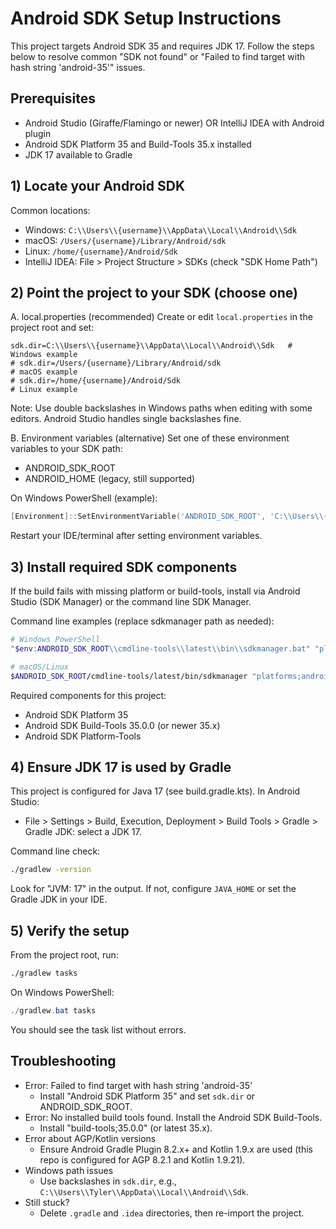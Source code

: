 # Android SDK Setup Instructions

This project targets Android SDK 35 and requires JDK 17. Follow the steps below to resolve common "SDK not found" or "Failed to find target with hash string 'android-35'" issues.

## Prerequisites
- Android Studio (Giraffe/Flamingo or newer) OR IntelliJ IDEA with Android plugin
- Android SDK Platform 35 and Build-Tools 35.x installed
- JDK 17 available to Gradle

## 1) Locate your Android SDK
Common locations:
- Windows: `C:\\Users\\{username}\\AppData\\Local\\Android\\Sdk`
- macOS: `/Users/{username}/Library/Android/sdk`
- Linux: `/home/{username}/Android/Sdk`
- IntelliJ IDEA: File > Project Structure > SDKs (check "SDK Home Path")

## 2) Point the project to your SDK (choose one)
A. local.properties (recommended)
Create or edit `local.properties` in the project root and set:
```properties
sdk.dir=C:\\Users\\{username}\\AppData\\Local\\Android\\Sdk   # Windows example
# sdk.dir=/Users/{username}/Library/Android/sdk                        # macOS example
# sdk.dir=/home/{username}/Android/Sdk                                 # Linux example
```
Note: Use double backslashes in Windows paths when editing with some editors. Android Studio handles single backslashes fine.

B. Environment variables (alternative)
Set one of these environment variables to your SDK path:
- ANDROID_SDK_ROOT
- ANDROID_HOME (legacy, still supported)

On Windows PowerShell (example):
```powershell
[Environment]::SetEnvironmentVariable('ANDROID_SDK_ROOT', 'C:\\Users\\{env:USERNAME}\\AppData\\Local\\Android\\Sdk', 'User')
```
Restart your IDE/terminal after setting environment variables.

## 3) Install required SDK components
If the build fails with missing platform or build-tools, install via Android Studio (SDK Manager) or the command line SDK Manager.

Command line examples (replace sdkmanager path as needed):
```powershell
# Windows PowerShell
"$env:ANDROID_SDK_ROOT\\cmdline-tools\\latest\\bin\\sdkmanager.bat" "platforms;android-35" "platform-tools" "build-tools;35.0.0"
```
```bash
# macOS/Linux
$ANDROID_SDK_ROOT/cmdline-tools/latest/bin/sdkmanager "platforms;android-35" "platform-tools" "build-tools;35.0.0"
```

Required components for this project:
- Android SDK Platform 35
- Android SDK Build-Tools 35.0.0 (or newer 35.x)
- Android SDK Platform-Tools

## 4) Ensure JDK 17 is used by Gradle
This project is configured for Java 17 (see build.gradle.kts). In Android Studio:
- File > Settings > Build, Execution, Deployment > Build Tools > Gradle > Gradle JDK: select a JDK 17.

Command line check:
```bash
./gradlew -version
```
Look for "JVM: 17" in the output. If not, configure `JAVA_HOME` or set the Gradle JDK in your IDE.

## 5) Verify the setup
From the project root, run:
```bash
./gradlew tasks
```
On Windows PowerShell:
```powershell
./gradlew.bat tasks
```
You should see the task list without errors.

## Troubleshooting
- Error: Failed to find target with hash string 'android-35'
  - Install "Android SDK Platform 35" and set `sdk.dir` or ANDROID_SDK_ROOT.
- Error: No installed build tools found. Install the Android SDK Build-Tools.
  - Install "build-tools;35.0.0" (or latest 35.x).
- Error about AGP/Kotlin versions
  - Ensure Android Gradle Plugin 8.2.x+ and Kotlin 1.9.x are used (this repo is configured for AGP 8.2.1 and Kotlin 1.9.21).
- Windows path issues
  - Use backslashes in `sdk.dir`, e.g., `C:\\Users\\Tyler\\AppData\\Local\\Android\\Sdk`.
- Still stuck?
  - Delete `.gradle` and `.idea` directories, then re-import the project.